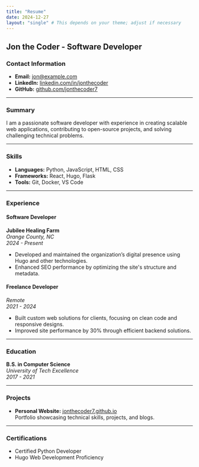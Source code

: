 ```yaml
---
title: "Resume"
date: 2024-12-27
layout: "single" # This depends on your theme; adjust if necessary
---
```


## Jon the Coder - Software Developer

### Contact Information
- **Email:** jon@example.com  
- **LinkedIn:** [linkedin.com/in/jonthecoder](https://linkedin.com/in/jonthecoder)  
- **GitHub:** [github.com/jonthecoder7](https://github.com/jonthecoder7)

---

### Summary
I am a passionate software developer with experience in creating scalable web applications, contributing to open-source projects, and solving challenging technical problems.

---

### Skills
- **Languages:** Python, JavaScript, HTML, CSS
- **Frameworks:** React, Hugo, Flask
- **Tools:** Git, Docker, VS Code

---

### Experience
#### Software Developer  
**Jubilee Healing Farm**  
*Orange County, NC*  
*2024 - Present*  
- Developed and maintained the organization’s digital presence using Hugo and other technologies.  
- Enhanced SEO performance by optimizing the site's structure and metadata.  

#### Freelance Developer  
*Remote*  
*2021 - 2024*  
- Built custom web solutions for clients, focusing on clean code and responsive designs.  
- Improved site performance by 30% through efficient backend solutions.

---

### Education
**B.S. in Computer Science**  
*University of Tech Excellence*  
*2017 - 2021*

---

### Projects
- **Personal Website:** [jonthecoder7.github.io](https://jonthecoder7.github.io)  
  Portfolio showcasing technical skills, projects, and blogs.

---

### Certifications
- Certified Python Developer  
- Hugo Web Development Proficiency
